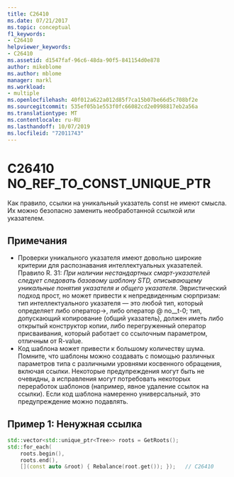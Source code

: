 ```yaml
---
title: C26410
ms.date: 07/21/2017
ms.topic: conceptual
f1_keywords:
- C26410
helpviewer_keywords:
- C26410
ms.assetid: d1547faf-96c6-48da-90f5-841154d0e878
author: mikeblome
ms.author: mblome
manager: markl
ms.workload:
- multiple
ms.openlocfilehash: 40f012a622a012d85f7ca15b07be66d5c708bf2e
ms.sourcegitcommit: 535ef05b1e553f0fc66082cd2e0998817eb2a56a
ms.translationtype: MT
ms.contentlocale: ru-RU
ms.lasthandoff: 10/07/2019
ms.locfileid: "72011743"
---
```

# <a name="c26410--no_ref_to_const_unique_ptr"></a>C26410 NO_REF_TO_CONST_UNIQUE_PTR
Как правило, ссылки на уникальный указатель const не имеют смысла. Их можно безопасно заменить необработанной ссылкой или указателем.

## <a name="remarks"></a>Примечания
- Проверки уникального указателя имеют довольно широкие критерии для распознавания интеллектуальных указателей. Правило R. 31: *При наличии нестандартных смарт-указателей следует следовать базовому шаблону STD, описывающему уникальные понятия указателя и общего указателя*. Эвристический подход прост, но может привести к непредвиденным сюрпризам: тип интеллектуального указателя — это любой тип, который определяет либо оператор->, либо оператор @ no__t-0; тип, допускающий копирование (общий указатель), должен иметь либо открытый конструктор копии, либо перегруженный оператор присваивания, который работает со ссылочным параметром, отличным от R-value.
- Код шаблона может привести к большому количеству шума. Помните, что шаблоны можно создавать с помощью различных параметров типа с различными уровнями косвенного обращения, включая ссылки. Некоторые предупреждения могут быть не очевидны, а исправления могут потребовать некоторых переработок шаблонов (например, явное удаление ссылок на ссылки). Если код шаблона намеренно универсальный, это предупреждение можно подавлять.

## <a name="example-1-unnecessary-reference"></a>Пример 1: Ненужная ссылка

```cpp
std::vector<std::unique_ptr<Tree>> roots = GetRoots();
std::for_each(
    roots.begin(),
    roots.end(),
    [](const auto &root) { Rebalance(root.get()); });   // C26410
```
